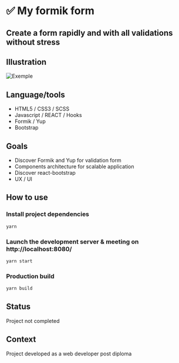 #  :white_check_mark: My formik form 

## Create a form rapidly and with all validations without stress 

## Illustration
![Exemple](image.png)

## Language/tools
- HTML5 / CSS3 / SCSS
- Javascript / REACT / Hooks
- Formik / Yup
- Bootstrap

## Goals 
- Discover Formik and Yup for validation form
- Components architecture for scalable application
- Discover react-bootstrap
- UX / UI

## How to use 

### Install project dependencies
``` javascript
yarn
```

### Launch the development server & meeting on http://localhost:8080/
``` javascript
yarn start
```

### Production build
``` javascript
yarn build
```

## Status
Project not completed

## Context
Project developed as a web developer post diploma
